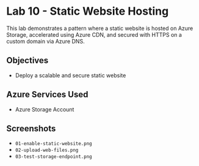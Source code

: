 # Lab 10 - Static Website Hosting

This lab demonstrates a pattern where a static website is hosted on Azure Storage, accelerated using Azure CDN, and secured with HTTPS on a custom domain via Azure DNS.

## Objectives
- Deploy a scalable and secure static website

## Azure Services Used
- Azure Storage Account

## Screenshots
- `01-enable-static-website.png`
- `02-upload-web-files.png`
- `03-test-storage-endpoint.png`
